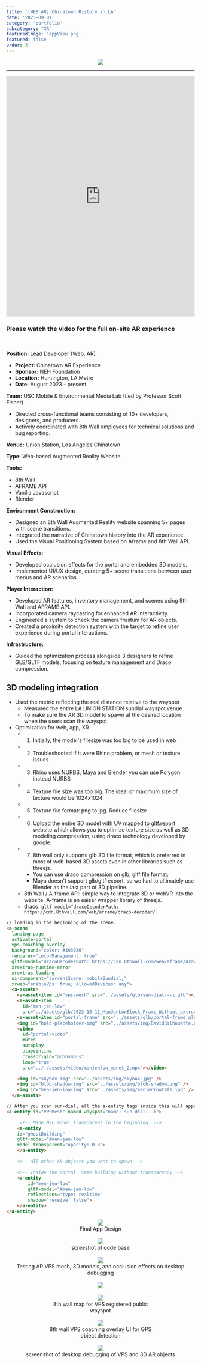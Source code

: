 ```yaml
---
title: '[WEB AR] Chinatown History in LA'
date: '2023-09-01'
category: 'portfolio'
subcategory: "XR"
featuredImage: 'appView.png'
featured: false
order: 3
---
```



<figure style="display: block; margin: 0 auto; text-align: center">
<img src="ch8.png">
<figcaption></figcaption>
</figure>

---

<iframe width="100%" height="640" src="https://www.youtube.com/embed/1yNCYzpc9Mg?si=QAMN62-GgQh94J9C" title="YouTube video player" frameborder="0" allow="accelerometer; autoplay; clipboard-write; encrypted-media; gyroscope; picture-in-picture; web-share" allowfullscreen></iframe>

### Please watch the video for the full on-site AR experience

<br />

<b>Position:</b> Lead Developer (Web, AR)
<ul>
    <li><b>Project:</b> Chinatown AR Experience</li>
    <li><b>Sponsor:</b> NEH Foundation</li>
    <li><b>Location:</b> Huntington, LA Metro</li>
    <li><b>Date:</b> August 2023 - present</li>
</ul>

<b>Team:</b> USC Mobile & Environmental Media Lab (Led by Professor Scott Fisher)
<ul>
    <li>Directed cross-functional teams consisting of 10+ developers, designers, and producers.</li>
    <li>Actively coordinated with 8th Wall employees for technical solutions and bug reporting.</li>
</ul>

<b>Venue:</b> Union Station, Los Angeles Chinatown

<b>Type:</b> Web-based Augmented Reality Website

<b>Tools:</b>
<ul>
    <li>8th Wall</li>
    <li>AFRAME API</li>
    <li>Vanilla Javascript</li>
    <li>Blender</li>
</ul>

<b>Environment Construction:</b>
<ul>
    <li>Designed an 8th Wall Augmented Reality website spanning 5+ pages with scene transitions.</li>
    <li>Integrated the narrative of Chinatown history into the AR experience.</li>
    <li>Used the Visual Positioning System based on Aframe and 8th Wall API.</li>
</ul>

<b>Visual Effects:</b>
<ul>
    <li>Developed occlusion effects for the portal and embedded 3D models.</li>
    <li>Implemented UI/UX design, curating 5+ scene transitions between user menus and AR scenarios.</li>
</ul>

<b>Player Interaction:</b>
<ul>
    <li>Developed AR features, inventory management, and scenes using 8th Wall and AFRAME API.</li>
    <li>Incorporated camera raycasting for enhanced AR interactivity.</li>
    <li>Engineered a system to check the camera frustum for AR objects.</li>
    <li>Created a proximity detection system with the target to refine user experience during portal interactions.</li>
</ul>

<b>Infrastructure:</b>
<ul>
    <li>Guided the optimization process alongside 3 designers to refine GLB/GLTF models, focusing on texture management and Draco compression.</li>
</ul>

## 3D modeling integration

- Used the metric reflecting the real distance relative to the wayspot
    - Measured the entire LA UNION STATION sundial wayspot venue
    - To make sure the AR 3D model to spawn at the desired location when the users scan the wayspot
- Optimization for web, app, XR
    - 1. Initially, the model's filesize was too big to be used in web
    - 2. Troubleshooted if it were Rhino problem, or mesh or texture issues
    - 3. Rhino uses NURBS, Maya and Blender you can use Polygon instead NURBS
    - 4. Texture file size was too big. The ideal or maximum size of texture would be 1024x1024.
    - 5. Texture file format: png to jpg. Reduce filesize
    - 6. Upload the entire 3D model with UV mapped to gltf.report website which allows you to optimize texture size as well as 3D modeling compression, using draco technology developed by google.
    - 7. 8th wall only supports glb 3D file format, which is preferred in most of web-based 3D assets even in other libraries such as threejs.
        - You can use draco compression on glb, gltf file format.
        - Maya doesn't support glb/gltf export, so we had to ultimately use Blender as the last part of 3D pipeline.
    - 8th Wall / A-frame API: simple way to integrate 3D or webVR into the website. A-frame is an eaiser wrapper library of threejs. 
    - draco: `gltf-model="dracoDecoderPath: https://cdn.8thwall.com/web/aframe/draco-decoder/`
```html
// loading in the beginning of the scene. 
<a-scene
  landing-page
  activate-portal
  vps-coaching-overlay
  background="color: #303030"
  renderer="colorManagement: true"
  gltf-model="dracoDecoderPath: https://cdn.8thwall.com/web/aframe/draco-decoder/"
  xrextras-runtime-error
  xrextras-loading
  ui-component="currentScene: mobileSundial;"
  xrweb="enableVps: true; allowedDevices: any">
  <a-assets>
    <a-asset-item id="vps-mesh" src="../assets/glb/sun-dial---i.glb"></a-asset-item>
    <a-asset-item
      id="men-jen-low"
      src="../assets/glb/2023-10-11_MenJenLowBlock_Frame_Without_extrusion-draco.glb"></a-asset-item>
    <a-asset-item id="portal-frame" src="../assets/glb/portal-frame.glb"></a-asset-item>
    <img id="holo-placeholder-img" src="../assets/img/DavidSilhouette.png" />
    <video
      id="portal-video"
      muted
      autoplay
      playsinline
      crossorigin="anonymous"
      loop="true"
      src=".././assets/video/manjenlow_monet_2.mp4"></video>

    <img id="skybox-img" src="../assets/img/skybox.jpg" />
    <img id="blob-shadow-img" src="../assets/img/blob-shadow.png" />
    <img id="men-jen-low-img" src="../assets/img/manjenlowCafe.jpg" />
  </a-assets>
```

```html
// After you scan sun-dial, all the a-entity tags inside this will appear
<a-entity id="VPSMesh" named-wayspot="name: sun-dial---i">

     <!-- Made MJL model transparent in the beginning. -->
    <a-entity
    id="ghostBuilding"
    gltf-model="#men-jen-low"
    model-transparent="opacity: 0.3">
    </a-entity>

    <!-- all other AR objects you want to spawn -->

    <!-- Inside the portal. Same building without transparency -->
    <a-entity
        id="men-jen-low"
        gltf-model="#men-jen-low"
        reflections="type: realtime"
        shadow="receive: false">
    </a-entity>
</a-entity>
```

<figure style="display: block; margin: 0 auto; text-align: center">
<img src="appView.png">
<figcaption>Final App Design</figcaption>
</figure>
<br />

<figure style="display: block; margin: 0 auto; text-align: center">
<img src="ch1.png">
<figcaption>screeshot of code base</figcaption>
</figure>
<br />

<figure style="display: block; margin: 0 auto; text-align: center">
<img src="ch15.png">
<figcaption>Testing AR VPS mesh, 3D models, and occlusion effects on desktop debugging</figcaption>
</figure>
<br />

<figure style="display: block; margin: 0 auto; text-align: center">
<img src="ch14.png" >
<figcaption></figcaption>
</figure>
<br/>

<figure style="display: block;width: 300px;height: auto; margin: 0 auto; text-align: center">
<img style="display:inline-block" src="IMG_9907.png">
<figcaption>8th wall map for VPS registered public wayspot</figcaption>
</figure>
<br />

<figure style="display: block;width: 300px;height: auto; margin: 0 auto; text-align: center">
<img src="IMG_8695.png">
<figcaption>8th wall VPS coaching overlay UI for GPS object detection</figcaption>
</figure>
<br />

<figure style="display: block; margin: 0 auto; text-align: center">
<img src="ch5.png">
<figcaption>screenshot of desktop debugging of VPS and 3D AR objects</figcaption>
</figure>
<br />